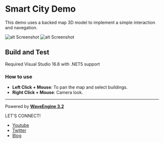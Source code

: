 # Smart City Demo
This demo uses a backed map 3D model to implement a simple interaction and navegation.

![alt Screenshot](https://github.com/WaveEngine/SmartCityDemo/blob/master/Screenshots/screenshot01.jpg)
![alt Screenshot](https://github.com/WaveEngine/SmartCityDemo/blob/master/Screenshots/screenshot02.jpg)

## Build and Test
Required Visual Studio 16.8 with .NET5 support

### How to use
 * **Left Click + Mouse**: To pan the map and select buildings.
 * **Right Click + Mouse**: Camera look.

----
Powered by **[WaveEngine 3.2](http://www.waveengine.net)**

LET'S CONNECT!

- [Youtube](https://www.youtube.com/subscription_center?add_user=WaveEngineChannel)
- [Twitter](https://twitter.com/WaveEngineTeam)
- [Blog](http://geeks.ms/waveengineteam/)
